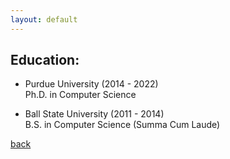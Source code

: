 ```yaml
---
layout: default
---
```


## Education:

* Purdue University (2014 - 2022) 
  <br /> Ph.D. in Computer Science

* Ball State University (2011 - 2014) 
  <br /> B.S. in Computer Science (Summa Cum Laude) 

[back](./)
